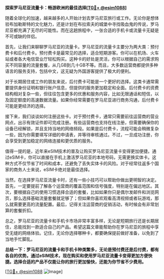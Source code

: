 **探索罗马尼亚流量卡：畅游欧洲的最佳选择[[TG💪+ @esim1088](https://t.me/s/esim1088)]**

随着全球化的加速，越来越多的人开始计划去罗马尼亚旅行或工作。无论你是想体验布加勒斯特的文化魅力，还是计划在布拉索夫的城堡中寻找吸血鬼的传说，罗马尼亚都充满了无尽的可能性。而在这趟旅程中，一张合适的手机卡或流量卡无疑是不可或缺的伴侣。

首先，让我们来聊聊罗马尼亚的流量卡。罗马尼亚的流量卡主要分为两大类：预付费卡和后付费卡。预付费卡是最常见的选择，适合短期游客。你可以在机场、火车站或者各大电信营业厅轻松购买。这种卡的好处是灵活，你可以根据自己的需求购买不同容量的流量套餐，从几GB到几十GB不等。而且，大多数运营商都提供多种语言的服务支持，包括中文，这无疑为外国游客提供了极大的便利。

对于长期居住或工作的朋友来说，后付费卡可能是一个更好的选择。这类卡通常需要提供身份证明和银行账户信息，但提供的服务更加稳定和全面。后付费卡的资费结构相对复杂一些，但往往包含更多的优惠和服务内容，比如无限通话和短信，以及固定额度的高速数据流量。如果你经常需要在罗马尼亚进行商务沟通，后付费卡可能是更经济的选择。

接下来，我们谈谈如何注册这些卡。对于预付费卡，通常只需要前往运营商的营业网点，出示有效证件即可完成注册。有些运营商也支持在线注册，但需要确保你的设备已经解锁，并且支持当地的网络频段。如果是后付费卡，流程可能会稍微复杂一些，因为你需要填写详细的申请表，并等待审核通过。不过，一旦成功注册，你会享受到更加稳定的网络连接和更优质的服务。

值得一提的是，近年来eSIM技术的普及让购买罗马尼亚流量卡变得更加便捷。通过eSIM卡，你可以直接在手机上激活罗马尼亚的本地号码，无需更换实体卡。这种方式不仅节省了时间和成本，还避免了丢失实体卡的风险。对于经常往返多个国家的商务人士来说，eSIM卡绝对是最佳选择。

当然，在选择罗马尼亚流量卡时，还有一些小技巧可以帮助你做出更明智的决定。首先，一定要提前了解各个运营商的覆盖范围和信号强度，特别是在偏远地区。其次，要根据自己的使用习惯选择合适的套餐，比如如果你只是偶尔发邮件和浏览网页，那么选择基础流量套餐就足够了；但如果你喜欢观看高清视频或者玩游戏，那么就需要更高的流量配置。最后，记得关注运营商的促销活动，有时候会有非常划算的套餐折扣。

总之，罗马尼亚的流量卡和手机卡市场非常丰富多样，无论是短期旅行还是长期居住，总能找到一款适合自己的产品。希望这篇文章能帮助你在罗马尼亚的旅程中享受无缝的网络体验。记住，无论你选择哪种卡，都要确保提前做好准备，以免到了当地手忙脚乱。

**总结一下：罗马尼亚的流量卡和手机卡种类繁多，无论是预付费还是后付费，都有各自的优势。通过eSIM技术，现在购买和使用罗马尼亚流量卡变得更加方便快捷。选择合适的产品不仅能让你的旅行更加愉快，还能为你节省不少费用。**

[[TG💪+ @esim1088](https://t.me/s/esim1088) ![Image](https://i.postimg.cc/4NQfJmqS/Snipaste-2025-05-13-00-14-12.png)]